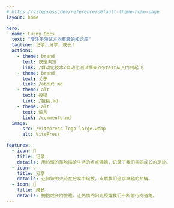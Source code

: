 ```yaml
---
# https://vitepress.dev/reference/default-theme-home-page
layout: home

hero:
  name: Funny Docs
  text: "专注于测试方向有趣的知识库"
  tagline: 记录、分享、成长！
  actions:
    - theme: brand
      text: 快速浏览
      link: /自动化技术/自动化测试框架/Pytest从入门到起飞
    - theme: brand
      text: 关于
      link: /about.md
    - theme: alt
      text: 投稿
      link: /投稿.md
    - theme: alt
      text: 留言
      link: /comments.md
  image:
      src: /vitepress-logo-large.webp
      alt: VitePress

features:
  - icon: 📝
    title: 记录
    details: 用热情的笔触描绘生活的点点滴滴，记录下我们共同成长的足迹。
  - icon: 💡
    title: 分享
    details: 让知识的火花在分享中绽放，点燃我们追求卓越的热情。
  - icon: 🚀
    title: 成长
    details: 拥抱成长的旅程，让热情的阳光照耀我们不断前行的道路。
---
```


<style>
:root {
  --vp-home-hero-name-color: transparent;
  --vp-home-hero-name-background: -webkit-linear-gradient(120deg, #bd34fe 30%, #41d1ff);

  --vp-home-hero-image-background-image: linear-gradient(-45deg, #bd34fe 50%, #47caff 50%);
  --vp-home-hero-image-filter: blur(44px);
}

@media (min-width: 640px) {
  :root {
    --vp-home-hero-image-filter: blur(56px);
  }
}

@media (min-width: 960px) {
  :root {
    --vp-home-hero-image-filter: blur(68px);
  }
}
</style>